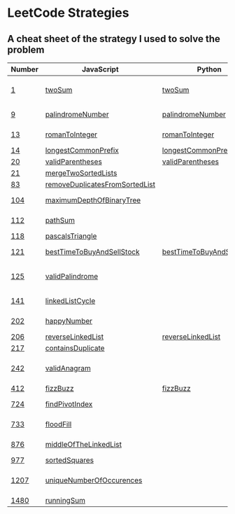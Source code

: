 # LeetCode Strategies

## A cheat sheet of the strategy I used to solve the problem

| Number                                                                  | JavaScript                                                          | Python                                                  | Strategy                       |
| ----------------------------------------------------------------------- | ------------------------------------------------------------------- | ------------------------------------------------------- | ------------------------------ |
| [1](https://leetcode.com/problems/two-sum/)                             | [twoSum](./easy/1-twoSum.js)                                        | [twoSum](./easy/1-twoSum.py)                            | Hashmap with complements       |
| [9](https://leetcode.com/problems/palindrome-number/)                   | [palindromeNumber](./easy/9-palindromeNumber.js)                    | [palindromeNumber](./easy/9-palindromeNumber.py)        | For loop, math :(              |
| [13](https://leetcode.com/problems/roman-to-integer/)                   | [romanToInteger](./easy/13-romanToInteger.js)                       | [romanToInteger](./easy/13-romanToInteger.py)           | For loop, two pointers         |
| [14](https://leetcode.com/problems/longest-common-prefix/)              | [longestCommonPrefix](./easy/14-longestCommonPrefix.js)             | [longestCommonPrefix](./easy/14-longestCommonPrefix.py) | For loop                       |
| [20](https://leetcode.com/problems/valid-parentheses/)                  | [validParentheses](./easy/20-validParentheses.js)                   | [validParentheses](./easy/20-validParentheses.py)       | Stack                          |
| [21](https://leetcode.com/problems/merge-two-sorted-lists/)             | [mergeTwoSortedLists](./easy/21-mergeTwoLists.js)                   |                                                         | Linked list                    |
| [83](https://leetcode.com/problems/remove-duplicates-from-sorted-list/) | [removeDuplicatesFromSortedList](./easy/83-deleteDuplicates.js)     |                                                         | If/else                        |
| [104](https://leetcode.com/problems/maximum-depth-of-binary-tree/)      | [maximumDepthOfBinaryTree](./easy/104-maxDepth.js)                  |                                                         | DFS Recursion                  |
| [112](https://leetcode.com/problems/path-sum/)                          | [pathSum](./easy/112-pathSum.js)                                    |                                                         | DFS Recursion                  |
| [118](https://leetcode.com/problems/pascals-triangle/)                  | [pascalsTriangle](./easy/118-pascalsTriangle.js)                    |                                                         | For loop                       |
| [121](https://leetcode.com/problems/best-time-to-buy-and-sell-stock/)   | [bestTimeToBuyAndSellStock](./easy/121-maxProfit.js)                | [bestTimeToBuyAndSellStock](./easy/121-maxProfit.py)    | Sliding Window                 |
| [125](https://leetcode.com/problems/valid-palindrome/)                  | [validPalindrome](./easy/125-validPalindrome.js)                    |                                                         | Regex (filter), clone, reverse |
| [141](https://leetcode.com/problems/linked-list-cycle/)                 | [linkedListCycle](./easy/141-hasCycle.js)                           |                                                         | Fast and slow pointers         |
| [202](https://leetcode.com/problems/happy-number/)                      | [happyNumber](./easy/202-isHappy.js)                                |                                                         | Fast and slow pointers         |
| [206](https://leetcode.com/problems/reverse-linked-list/)               | [reverseLinkedList](./easy/206-reverseLinkedList.js)                | [reverseLinkedList](./easy/206-reverseLinkedList.py)    | Linked list                    |
| [217](https://leetcode.com/problems/contains-duplicate/)                | [containsDuplicate](./easy/217-containsDuplicate.js)                |                                                         | For loop                       |
| [242](https://leetcode.com/problems/valid-anagram/)                     | [validAnagram](./easy/242-validAnagram.js)                          |                                                         | Hashmap frequency counter      |
| [412](https://leetcode.com/problems/fizz-buzz/)                         | [fizzBuzz](./easy/412-fizzBuzz.js)                                  | [fizzBuzz](./easy/412-fizzBuzz.py)                      | If/else                        |
| [724](https://leetcode.com/problems/find-pivot-index/)                  | [findPivotIndex](./easy/724-findPivotIndex.js)                      |                                                         | For loop, If/else              |
| [733](https://leetcode.com/problems/flood-fill/)                        | [floodFill](./easy/733-floodFill.js)                                |                                                         | Islands, DFS, Recursion        |
| [876](https://leetcode.com/problems/middle-of-the-linked-list/)         | [middleOfTheLinkedList](./easy/876-middleNode.js)                   |                                                         | Fast and slow pointers         |
| [977](https://leetcode.com/problems/squares-of-a-sorted-array/)         | [sortedSquares](./easy/977-squaresOfASortedArray.js)                |                                                         | Two pointers                   |
| [1207](https://leetcode.com/problems/unique-number-of-occurrences/)     | [uniqueNumberOfOccurences](./easy/1207-uniqueNumberOfOccurences.js) |                                                         | Hashmap frequency counter, set |
| [1480](https://leetcode.com/problems/running-sum-of-1d-array/)          | [runningSum](./easy/1480-runningSum.js)                             |                                                         | For loop                       |

